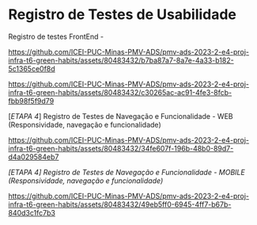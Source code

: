 # Registro de Testes de Usabilidade

Registro de testes FrontEnd -

https://github.com/ICEI-PUC-Minas-PMV-ADS/pmv-ads-2023-2-e4-proj-infra-t6-green-habits/assets/80483432/b7ba87a7-8a7e-4a33-b182-5c1365ce0f8d



https://github.com/ICEI-PUC-Minas-PMV-ADS/pmv-ads-2023-2-e4-proj-infra-t6-green-habits/assets/80483432/c30265ac-ac91-4fe3-8fcb-fbb98f5f9d79







[*ETAPA 4*] Registro de Testes de Navegação e Funcionalidade - WEB (Responsividade, navegação e funcionalidade)

https://github.com/ICEI-PUC-Minas-PMV-ADS/pmv-ads-2023-2-e4-proj-infra-t6-green-habits/assets/80483432/34fe607f-196b-48b0-89d7-d4a029584eb7


*[*ETAPA 4*] Registro de Testes de Navegação e Funcionalidade - MOBILE (Responsividade, navegação e funcionalidade)*



https://github.com/ICEI-PUC-Minas-PMV-ADS/pmv-ads-2023-2-e4-proj-infra-t6-green-habits/assets/80483432/49eb5ff0-6945-4ff7-b67b-840d3c1fc7b3

